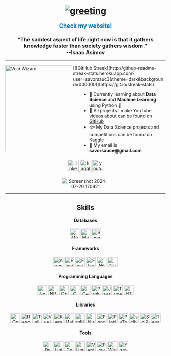 <h1 align="center">
  <a href="https://git.io/typing-svg" target="_blank"><img src="https://readme-typing-svg.herokuapp.com?lines=Hey+there,+I'm+SavorSauce+%F0%9F%98%87" alt="greeting"/></a>
</h1>

<p align="center">
  <a href="https://savorsauc3.github.io" target="_blank" style="text-decoration: none; color: #0077B5; font-weight: bold; font-size: 18px;">Check my website!</a>
</p>

<h3 align="center">
  “The saddest aspect of life right now is that it gathers knowledge faster than society gathers wisdom.”
  <br>
  --Isaac Asimov
</h3>

<hr>

<img align="left" height="270" width="210" src="https://3327764216-files.gitbook.io/~/files/v0/b/gitbook-x-prod.appspot.com/o/spaces%2F22VnR50PeDhOxZA8vMOm%2Fuploads%2FOCSyQCDlLOksHGZSyhrL%2FVoidWizard.jpg?alt=media&token=bcb3df27-c115-4e34-9ea0-03f54c71e89d" alt="Void Wizard" />
[![GitHub Streak](http://github-readme-streak-stats.herokuapp.com?user=savorsauc3&theme=dark&background=000000)](https://git.io/streak-stats)<div style="margin-left: 220px;">
  <ul style="list-style-type: disc; margin-left: 20px;">
    <li>👾 Currently learning about <strong>Data Science</strong> and <strong>Machine Learning</strong> using Python 🐍</li>
    <li>🌟 All projects I make YouTube videos about can be found on <a href="https://github.com/SavorSauc3" target="_blank">GitHub</a></li>
    <li>🐟 My Data Science projects and competitions can be found on <a href="https://www.kaggle.com/nathaniellybrand" target="_blank">Kaggle</a></li>
    <li>📧 My email is <strong>savorsauce@gmail.com</strong></li>
  </ul>
</div>

<div align="center" style="margin-top: 20px;">
  <a href="https://www.linkedin.com/in/nathaniel-lybrand-4b7664276/" target="_blank">
    <img src="https://img.shields.io/static/v1?message=LinkedIn&logo=linkedin&label=&color=0077B5&logoColor=white&labelColor=&style=for-the-badge" height="35" alt="linkedin logo" />
  </a>
  <a href="https://www.kaggle.com/nathaniellybrand" target="_blank">
    <img src="https://img.shields.io/badge/Kaggle-035a7d?style=for-the-badge&logo=kaggle&logoColor=white" height="35" alt="kaggle logo" />
  </a>
  <a href="https://www.youtube.com/channel/UCHChdE1CU1xzONQMevxfvcw" target="_blank">
    <img src="https://img.shields.io/badge/YouTube-FF0000?style=for-the-badge&logo=youtube&logoColor=white" height="35" alt="youtube logo" />
  </a>
</div>

<div align="center" style="margin-top: 20px;">
  <img src="https://github.com/user-attachments/assets/d94f8f35-1151-4f75-b6cb-655a78aa4085" alt="Screenshot 2024-07-20 170921" style="max-width: 150px; height: auto;"/>
</div>

<hr>

<h2 align="center">Skills</h2>

<div align="center" style="margin-top: 20px;">
  <h4>Databases</h4>
  <a href="https://www.mongodb.com/" target="_blank"><img src="https://img.shields.io/badge/MongoDB-%234ea94b.svg?style=for-the-badge&logo=mongodb&logoColor=white" height="30" alt="MongoDB" /></a>
  <a href="https://www.mysql.com/" target="_blank"><img src="https://img.shields.io/badge/mysql-4479A1.svg?style=for-the-badge&logo=mysql&logoColor=white" height="30" alt="MySQL" /></a>
  <a href="https://supabase.com/" target="_blank"><img src="https://img.shields.io/badge/Supabase-3ECF8E?style=for-the-badge&logo=supabase&logoColor=white" height="30" alt="Supabase" /></a>

  <h4>Frameworks</h4>
  <a href="https://www.anaconda.com/" target="_blank"><img src="https://img.shields.io/badge/Anaconda-%2344A833.svg?style=for-the-badge&logo=anaconda&logoColor=white" height="30" alt="Anaconda" /></a>
  <a href="https://www.electronjs.org/" target="_blank"><img src="https://img.shields.io/badge/Electron-191970?style=for-the-badge&logo=Electron&logoColor=white" height="30" alt="Electron.js" /></a>
  <a href="https://fastapi.tiangolo.com/" target="_blank"><img src="https://img.shields.io/badge/FastAPI-005571?style=for-the-badge&logo=fastapi" height="30" alt="FastAPI" /></a>
  <a href="https://flask.palletsprojects.com/" target="_blank"><img src="https://img.shields.io/badge/flask-%23000.svg?style=for-the-badge&logo=flask&logoColor=white" height="30" alt="Flask" /></a>
  <a href="https://nextjs.org/" target="_blank"><img src="https://img.shields.io/badge/Next-black?style=for-the-badge&logo=next.js&logoColor=white" height="30" alt="Next JS" /></a>
  <a href="https://nuxtjs.org/" target="_blank"><img src="https://img.shields.io/badge/Nuxt-002E3B?style=for-the-badge&logo=nuxtdotjs&logoColor=#00DC82" height="30" alt="Nuxt JS" /></a>

  <h4>Programming Languages</h4>
  <a href="https://www.nodejs.org/" target="_blank"><img src="https://img.shields.io/badge/node.js-6DA55F?style=for-the-badge&logo=node.js&logoColor=white" height="30" alt="Node.js" /></a>
  <a href="https://www.npmjs.com/" target="_blank"><img src="https://img.shields.io/badge/NPM-%23CB3837.svg?style=for-the-badge&logo=npm&logoColor=white" height="30" alt="NPM" /></a>
  <a href="https://www.cplusplus.com/" target="_blank"><img src="https://img.shields.io/badge/c++-%2300599C.svg?style=for-the-badge&logo=c%2B%2B&logoColor=white" height="30" alt="C++" /></a>
  <a href="https://www.cprogramming.com/" target="_blank"><img src="https://img.shields.io/badge/c-%2300599C.svg?style=for-the-badge&logo=c&logoColor=white" height="30" alt="C" /></a>
  <a href="https://docs.microsoft.com/en-us/dotnet/csharp/" target="_blank"><img src="https://img.shields.io/badge/c%23-%23239120.svg?style=for-the-badge&logo=csharp&logoColor=white" height="30" alt="C#" /></a>
  <a href="https://www.python.org/" target="_blank"><img src="https://img.shields.io/badge/python-3670A0?style=for-the-badge&logo=python&logoColor=ffdd54" height="30" alt="Python" /></a>
  <a href="https://www.javascript.com/" target="_blank"><img src="https://img.shields.io/badge/javascript-%23323330.svg?style=for-the-badge&logo=javascript&logoColor=%23F7DF1E" height="30" alt="JavaScript" /></a>
  <a href="https://www.typescriptlang.org/" target="_blank"><img src="https://img.shields.io/badge/typescript-%23007ACC.svg?style=for-the-badge&logo=typescript&logoColor=white" height="30" alt="TypeScript" /></a>
  <a href="https://www.html5rocks.com/en/" target="_blank"><img src="https://img.shields.io/badge/html5-%23E34F26.svg?style=for-the-badge&logo=html5&logoColor=white" height="30" alt="HTML5" /></a>

  <h4>Libraries</h4>
  <a href="https://opencv.org/" target="_blank"><img src="https://img.shields.io/badge/opencv-%23white.svg?style=for-the-badge&logo=opencv&logoColor=white" height="30" alt="OpenCV" /></a>
  <a href="https://reactjs.org/" target="_blank"><img src="https://img.shields.io/badge/react-%2320232a.svg?style=for-the-badge&logo=react&logoColor=%2361DAFB" height="30" alt="React" /></a>
  <a href="https://tailwindcss.com/" target="_blank"><img src="https://img.shields.io/badge/tailwindcss-%2338B2AC.svg?style=for-the-badge&logo=tailwind-css&logoColor=white" height="30" alt="TailwindCSS" /></a>
  <a href="https://vuejs.org/" target="_blank"><img src="https://img.shields.io/badge/vuejs-%2335495e.svg?style=for-the-badge&logo=vuedotjs&logoColor=%234FC08D" height="30" alt="Vue.js" /></a>
  <a href="https://keras.io/" target="_blank"><img src="https://img.shields.io/badge/Keras-%23D00000.svg?style=for-the-badge&logo=Keras&logoColor=white" height="30" alt="Keras" /></a>
  <a href="https://matplotlib.org/" target="_blank"><img src="https://img.shields.io/badge/Matplotlib-%23ffffff.svg?style=for-the-badge&logo=Matplotlib&logoColor=black" height="30" alt="Matplotlib" /></a>
  <a href="https://www.mlflow.org/" target="_blank"><img src="https://img.shields.io/badge/mlflow-%23d9ead3.svg?style=for-the-badge&logo=numpy&logoColor=blue" height="30" alt="mlflow" /></a>
  <a href="https://numpy.org/" target="_blank"><img src="https://img.shields.io/badge/numpy-%23013243.svg?style=for-the-badge&logo=numpy&logoColor=white" height="30" alt="NumPy" /></a>
  <a href="https://pandas.pydata.org/" target="_blank"><img src="https://img.shields.io/badge/pandas-%23150458.svg?style=for-the-badge&logo=pandas&logoColor=white" height="30" alt="Pandas" /></a>
  <a href="https://plotly.com/" target="_blank"><img src="https://img.shields.io/badge/Plotly-%233F4F75.svg?style=for-the-badge&logo=plotly&logoColor=white" height="30" alt="Plotly" /></a>
  <a href="https://pytorch.org/" target="_blank"><img src="https://img.shields.io/badge/PyTorch-%23EE4C2C.svg?style=for-the-badge&logo=PyTorch&logoColor=white" height="30" alt="PyTorch" /></a>
  <a href="https://scikit-learn.org/" target="_blank"><img src="https://img.shields.io/badge/scikit--learn-%23F7931E.svg?style=for-the-badge&logo=scikit-learn&logoColor=white" height="30" alt="scikit-learn" /></a>
  <a href="https://www.scipy.org/" target="_blank"><img src="https://img.shields.io/badge/SciPy-%230C55A5.svg?style=for-the-badge&logo=scipy&logoColor=%white" height="30" alt="SciPy" /></a>
  <a href="https://www.tensorflow.org/" target="_blank"><img src="https://img.shields.io/badge/TensorFlow-%23FF6F00.svg?style=for-the-badge&logo=TensorFlow&logoColor=white" height="30" alt="TensorFlow" /></a>

  <h4>Tools</h4>
  <a href="https://www.docker.com/" target="_blank"><img src="https://img.shields.io/badge/docker-%230db7ed.svg?style=for-the-badge&logo=docker&logoColor=white" height="30" alt="Docker" /></a>
  <a href="https://unity.com/" target="_blank"><img src="https://img.shields.io/badge/unity-%23000000.svg?style=for-the-badge&logo=unity&logoColor=white" height="30" alt="Unity" /></a>
  <a href="https://www.godotengine.org/" target="_blank"><img src="https://img.shields.io/badge/GODOT-%23FFFFFF.svg?style=for-the-badge&logo=godot-engine" height="30" alt="Godot Engine" /></a>
  <a href="https://www.unrealengine.com/" target="_blank"><img src="https://img.shields.io/badge/unrealengine-%23313131.svg?style=for-the-badge&logo=unrealengine&logoColor=white" height="30" alt="Unreal Engine" /></a>
  <a href="https://vercel.com/" target="_blank"><img src="https://img.shields.io/badge/vercel-%23000000.svg?style=for-the-badge&logo=vercel&logoColor=white" height="30" alt="Vercel" /></a>
  <a href="https://docs.microsoft.com/en-us/powershell/" target="_blank"><img src="https://img.shields.io/badge/PowerShell-%235391FE.svg?style=for-the-badge&logo=powershell&logoColor=white" height="30" alt="PowerShell" /></a>
  <a href="https://www.microsoft.com/windows-terminal" target="_blank"><img src="https://img.shields.io/badge/Windows%20Terminal-%234D4D4D.svg?style=for-the-badge&logo=windows-terminal&logoColor=white" height="30" alt="Windows Terminal" /></a>
  <a href="https://yarnpkg.com/" target="_blank"><img src="https://img.shields.io/badge/yarn-%232C8EBB.svg?style=for-the-badge&logo=yarn&logoColor=white" height="30" alt="Yarn" /></a>
</div>

